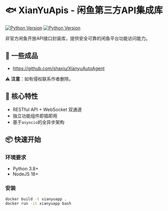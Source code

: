 # 🐟 XianYuApis - 闲鱼第三方API集成库

[![Python Version](https://img.shields.io/badge/python-3.8%2B-blue)](https://www.python.org/)
[![Python Version](https://img.shields.io/badge/nodejs-18%2B-blue)](https://nodejs.org/zh-cn/)


非官方闲鱼开放API接口封装库，提供安全可靠的闲鱼平台功能访问能力。

## 🚀 一些成品
- https://github.com/shaxiu/XianyuAutoAgent


⚠️ **注意**：如有侵权联系作者删除。

## 🌟 核心特性

- RESTful API + WebSocket 双通道
- 独立功能组件即插即用
- 基于`asyncio`的全异步架构

## 📦 快速开始

### 环境要求
- Python 3.8+
- NodeJS 18+

### 安装
```bash
docker build -t xianyuapp .
docker run -it xianyuapp bash
```